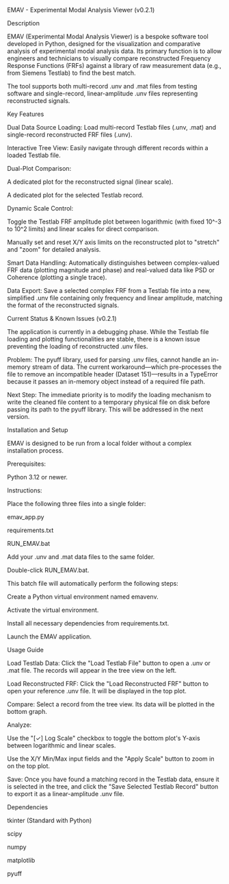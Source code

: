 EMAV - Experimental Modal Analysis Viewer (v0.2.1)

Description

EMAV (Experimental Modal Analysis Viewer) is a bespoke software tool developed in Python, designed for the visualization and comparative analysis of experimental modal analysis data. Its primary function is to allow engineers and technicians to visually compare reconstructed Frequency Response Functions (FRFs) against a library of raw measurement data (e.g., from Siemens Testlab) to find the best match.

The tool supports both multi-record .unv and .mat files from testing software and single-record, linear-amplitude .unv files representing reconstructed signals.

Key Features

Dual Data Source Loading: Load multi-record Testlab files (.unv, .mat) and single-record reconstructed FRF files (.unv).

Interactive Tree View: Easily navigate through different records within a loaded Testlab file.

Dual-Plot Comparison:

A dedicated plot for the reconstructed signal (linear scale).

A dedicated plot for the selected Testlab record.

Dynamic Scale Control:

Toggle the Testlab FRF amplitude plot between logarithmic (with fixed 10^-3 to 10^2 limits) and linear scales for direct comparison.

Manually set and reset X/Y axis limits on the reconstructed plot to "stretch" and "zoom" for detailed analysis.

Smart Data Handling: Automatically distinguishes between complex-valued FRF data (plotting magnitude and phase) and real-valued data like PSD or Coherence (plotting a single trace).

Data Export: Save a selected complex FRF from a Testlab file into a new, simplified .unv file containing only frequency and linear amplitude, matching the format of the reconstructed signals.

Current Status & Known Issues (v0.2.1)

The application is currently in a debugging phase. While the Testlab file loading and plotting functionalities are stable, there is a known issue preventing the loading of reconstructed .unv files.

Problem: The pyuff library, used for parsing .unv files, cannot handle an in-memory stream of data. The current workaround—which pre-processes the file to remove an incompatible header (Dataset 151)—results in a TypeError because it passes an in-memory object instead of a required file path.

Next Step: The immediate priority is to modify the loading mechanism to write the cleaned file content to a temporary physical file on disk before passing its path to the pyuff library. This will be addressed in the next version.

Installation and Setup

EMAV is designed to be run from a local folder without a complex installation process.

Prerequisites:

Python 3.12 or newer.

Instructions:

Place the following three files into a single folder:

emav_app.py

requirements.txt

RUN_EMAV.bat

Add your .unv and .mat data files to the same folder.

Double-click RUN_EMAV.bat.

This batch file will automatically perform the following steps:

Create a Python virtual environment named emavenv.

Activate the virtual environment.

Install all necessary dependencies from requirements.txt.

Launch the EMAV application.

Usage Guide

Load Testlab Data: Click the "Load Testlab File" button to open a .unv or .mat file. The records will appear in the tree view on the left.

Load Reconstructed FRF: Click the "Load Reconstructed FRF" button to open your reference .unv file. It will be displayed in the top plot.

Compare: Select a record from the tree view. Its data will be plotted in the bottom graph.

Analyze:

Use the "[✓] Log Scale" checkbox to toggle the bottom plot's Y-axis between logarithmic and linear scales.

Use the X/Y Min/Max input fields and the "Apply Scale" button to zoom in on the top plot.

Save: Once you have found a matching record in the Testlab data, ensure it is selected in the tree, and click the "Save Selected Testlab Record" button to export it as a linear-amplitude .unv file.

Dependencies

tkinter (Standard with Python)

scipy

numpy

matplotlib

pyuff
